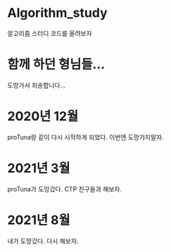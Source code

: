 # Algorithm_study
알고리즘 스터디 코드를 올려보자 

# 함께 하던 형님들...
도망가서 죄송합니다... 

# 2020년 12월
proTuna랑 같이 다시 시작하게 되었다. 이번엔 도망가지말자.

# 2021년 3월
proTuna가 도망갔다. CTP 친구들과 해보자.

# 2021년 8월
내가 도망갔다. 다시 해보자.
